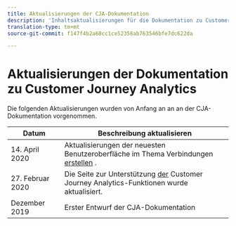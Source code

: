 ```yaml
---
title: Aktualisierungen der CJA-Dokumentation
description: 'Inhaltsaktualisierungen für die Dokumentation zu Customer Journey Analytics seit Dezember 2019 werden von Listen bereitgestellt. '
translation-type: tm+mt
source-git-commit: f147f4b2a68cc1ce52356ab763546bfe7dc622da

---
```



# Aktualisierungen der Dokumentation zu Customer Journey Analytics

Die folgenden Aktualisierungen wurden von Anfang an an an der CJA-Dokumentation vorgenommen.

| Datum | Beschreibung aktualisieren |
| --- | --- |
| 14. April 2020 | Aktualisierungen der neuesten Benutzeroberfläche im Thema Verbindungen [erstellen](/help/connections/create-connection.md) . |
| 27. Februar 2020 | Die Seite zur Unterstützung [der](/help/getting-started/cja-aa.md) Customer Journey Analytics-Funktionen wurde aktualisiert. |
| Dezember 2019 | Erster Entwurf der CJA-Dokumentation |
